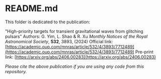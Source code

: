 # README.md

This folder is dedicated to the publication: 

"High-priority targets for transient gravitational waves from glitching pulsars"
Authors: G. Yim, L. Shao & R. Xu
*Monthly Notices of the Royal Astronomical Society*, **532**, 3893, (2024)
Official link: [https://academic.oup.com/mnras/article/532/4/3893/7712489](https://academic.oup.com/mnras/article/532/4/3893/7712489)
Pre-print link: [https://arxiv.org/abs/2406.00283](https://arxiv.org/abs/2406.00283)

*Please cite the above publication if you are using any code from this repository.*

